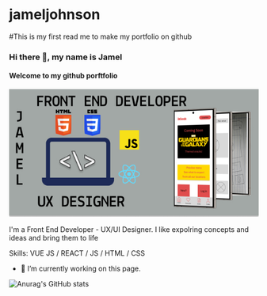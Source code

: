 # jameljohnson

#This is my first read me to make my portfolio on github

### Hi there 👋, my name is Jamel
#### Welcome to my github porftfolio
![Welcome to my github porftfolio](https://github.com/Jamel144/Jamel144/blob/main/Banner%20draft.jpg?raw=true)

I'm a Front End Developer - UX/UI Designer. I like expolring concepts and ideas and bring them to life

Skills: VUE JS / REACT / JS / HTML / CSS

- 🔭 I’m currently working on this page. 









![Anurag's GitHub stats](https://github-readme-stats.vercel.app/api?username=Jamel144&show__icons=true&theme=transparent)
